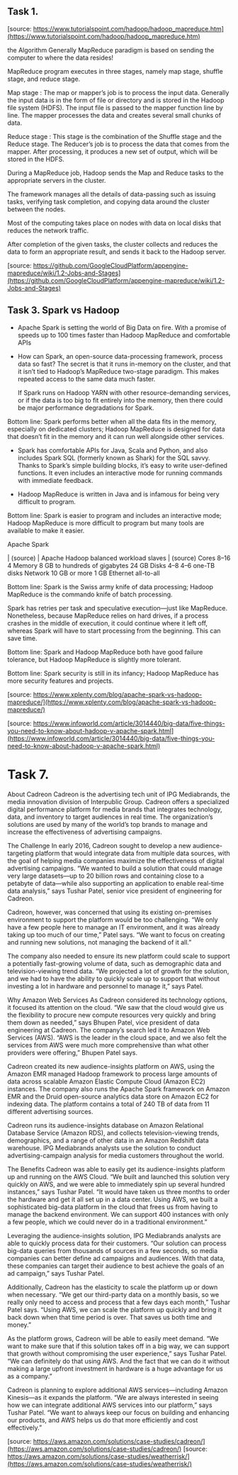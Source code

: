 ## Task 1.

[source: https://www.tutorialspoint.com/hadoop/hadoop_mapreduce.htm](https://www.tutorialspoint.com/hadoop/hadoop_mapreduce.htm)

the Algorithm
Generally MapReduce paradigm is based on sending the computer to where the data resides!

MapReduce program executes in three stages, namely map stage, shuffle stage, and reduce stage.

Map stage : The map or mapper’s job is to process the input data. Generally the input data is in the form of file or directory and is stored in the Hadoop file system (HDFS). The input file is passed to the mapper function line by line. The mapper processes the data and creates several small chunks of data.

Reduce stage : This stage is the combination of the Shuffle stage and the Reduce stage. The Reducer’s job is to process the data that comes from the mapper. After processing, it produces a new set of output, which will be stored in the HDFS.

During a MapReduce job, Hadoop sends the Map and Reduce tasks to the appropriate servers in the cluster.

The framework manages all the details of data-passing such as issuing tasks, verifying task completion, and copying data around the cluster between the nodes.

Most of the computing takes place on nodes with data on local disks that reduces the network traffic.

After completion of the given tasks, the cluster collects and reduces the data to form an appropriate result, and sends it back to the Hadoop server.

[source: https://github.com/GoogleCloudPlatform/appengine-mapreduce/wiki/1.2-Jobs-and-Stages](https://github.com/GoogleCloudPlatform/appengine-mapreduce/wiki/1.2-Jobs-and-Stages)


## Task 3. Spark vs Hadoop

- Apache Spark is setting the world of Big Data on fire. With a promise of speeds up to 100 times faster than Hadoop MapReduce and comfortable APIs

- How can Spark, an open-source data-processing framework, process data so fast? The secret is that it runs in-memory on the cluster, and that it isn’t tied to Hadoop’s MapReduce two-stage paradigm. This makes repeated access to the same data much faster.

    If Spark runs on Hadoop YARN with other resource-demanding services, or if the data is too big to fit entirely into the memory, then there could be major performance degradations for Spark.

Bottom line: Spark performs better when all the data fits in the memory, especially on dedicated clusters; Hadoop MapReduce is designed for data that doesn’t fit in the memory and it can run well alongside other services.

- Spark has comfortable APIs for Java, Scala and Python, and also includes Spark SQL (formerly known as Shark) for the SQL savvy. Thanks to Spark’s simple building blocks, it’s easy to write user-defined functions. It even includes an interactive mode for running commands with immediate feedback.

- Hadoop MapReduce is written in Java and is infamous for being very difficult to program.

Bottom line: Spark is easier to program and includes an interactive mode; Hadoop MapReduce is more difficult to program but many tools are available to make it easier.

Apache Spark

| (source) |	Apache Hadoop balanced workload slaves
| (source)
Cores	8–16	4
Memory	8 GB to hundreds of gigabytes	24 GB
Disks	4–8	4–6 one-TB disks
Network	10 GB or more	1 GB Ethernet all-to-all

Bottom line: Spark is the Swiss army knife of data processing; Hadoop MapReduce is the commando knife of batch processing.

Spark has retries per task and speculative execution—just like MapReduce. Nonetheless, because MapReduce relies on hard drives, if a process crashes in the middle of execution, it could continue where it left off, whereas Spark will have to start processing from the beginning. This can save time.

Bottom line: Spark and Hadoop MapReduce both have good failure tolerance, but Hadoop MapReduce is slightly more tolerant.

Bottom line: Spark security is still in its infancy; Hadoop MapReduce has more security features and projects.

[source: https://www.xplenty.com/blog/apache-spark-vs-hadoop-mapreduce/](https://www.xplenty.com/blog/apache-spark-vs-hadoop-mapreduce/)

[source: https://www.infoworld.com/article/3014440/big-data/five-things-you-need-to-know-about-hadoop-v-apache-spark.html](https://www.infoworld.com/article/3014440/big-data/five-things-you-need-to-know-about-hadoop-v-apache-spark.html)

# Task 7.

About Cadreon
Cadreon is the advertising tech unit of IPG Mediabrands, the media innovation division of Interpublic Group. Cadreon offers a specialized digital performance platform for media brands that integrates technology, data, and inventory to target audiences in real time. The organization’s solutions are used by many of the world’s top brands to manage and increase the effectiveness of advertising campaigns.

The Challenge
In early 2016, Cadreon sought to develop a new audience-targeting platform that would integrate data from multiple data sources, with the goal of helping media companies maximize the effectiveness of digital advertising campaigns. “We wanted to build a solution that could manage very large datasets—up to 20 billion rows and containing close to a petabyte of data—while also supporting an application to enable real-time data analysis,” says Tushar Patel, senior vice president of engineering for Cadreon.

Cadreon, however, was concerned that using its existing on-premises environment to support the platform would be too challenging. “We only have a few people here to manage an IT environment, and it was already taking up too much of our time,” Patel says. “We want to focus on creating and running new solutions, not managing the backend of it all.”

The company also needed to ensure its new platform could scale to support a potentially fast-growing volume of data, such as demographic data and television-viewing trend data. “We projected a lot of growth for the solution, and we had to have the ability to quickly scale up to support that without investing a lot in hardware and personnel to manage it,” says Patel.

Why Amazon Web Services
As Cadreon considered its technology options, it focused its attention on the cloud. “We saw that the cloud would give us the flexibility to procure new compute resources very quickly and bring them down as needed,” says Bhupen Patel, vice president of data engineering at Cadreon. The company’s search led it to Amazon Web Services (AWS). “AWS is the leader in the cloud space, and we also felt the services from AWS were much more comprehensive than what other providers were offering,” Bhupen Patel says.

Cadreon created its new audience-insights platform on AWS, using the Amazon EMR managed Hadoop framework to process large amounts of data across scalable Amazon Elastic Compute Cloud (Amazon EC2) instances. The company also runs the Apache Spark framework on Amazon EMR and the Druid open-source analytics data store on Amazon EC2 for indexing data. The platform contains a total of 240 TB of data from 11 different advertising sources.

Cadreon runs its audience-insights database on Amazon Relational Database Service (Amazon RDS), and collects television-viewing trends, demographics, and a range of other data in an Amazon Redshift data warehouse. IPG Mediabrands analysts use the solution to conduct advertising-campaign analysis for media customers throughout the world. 

The Benefits
Cadreon was able to easily get its audience-insights platform up and running on the AWS Cloud. “We built and launched this solution very quickly on AWS, and we were able to immediately spin up several hundred instances,” says Tushar Patel. “It would have taken us three months to order the hardware and get it all set up in a data center. Using AWS, we built a sophisticated big-data platform in the cloud that frees us from having to manage the backend environment. We can support 400 instances with only a few people, which we could never do in a traditional environment.”

Leveraging the audience-insights solution, IPG Mediabrands analysts are able to quickly process data for their customers. “Our solution can process big-data queries from thousands of sources in a few seconds, so media companies can better define ad campaigns and audiences. With that data, these companies can target their audience to best achieve the goals of an ad campaign,” says Tushar Patel.

Additionally, Cadreon has the elasticity to scale the platform up or down when necessary. “We get our third-party data on a monthly basis, so we really only need to access and process that a few days each month,” Tushar Patel says. “Using AWS, we can scale the platform up quickly and bring it back down when that time period is over. That saves us both time and money.”

As the platform grows, Cadreon will be able to easily meet demand. “We want to make sure that if this solution takes off in a big way, we can support that growth without compromising the user experience,” says Tushar Patel. “We can definitely do that using AWS. And the fact that we can do it without making a large upfront investment in hardware is a huge advantage for us as a company.”

Cadreon is planning to explore additional AWS services—including Amazon Kinesis—as it expands the platform. “We are always interested in seeing how we can integrate additional AWS services into our platform,” says Tushar Patel. “We want to always keep our focus on building and enhancing our products, and AWS helps us do that more efficiently and cost effectively.”

[source: https://aws.amazon.com/solutions/case-studies/cadreon/](https://aws.amazon.com/solutions/case-studies/cadreon/)
[source: https://aws.amazon.com/solutions/case-studies/weatherrisk/](https://aws.amazon.com/solutions/case-studies/weatherrisk/)
